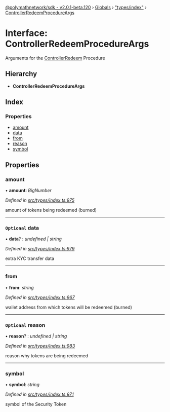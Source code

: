 [@polymathnetwork/sdk - v2.0.1-beta.120](../README.md) › [Globals](../globals.md) › ["types/index"](../modules/_types_index_.md) › [ControllerRedeemProcedureArgs](_types_index_.controllerredeemprocedureargs.md)

# Interface: ControllerRedeemProcedureArgs

Arguments for the [ControllerRedeem](../enums/_types_index_.proceduretype.md#controllerredeem) Procedure

## Hierarchy

- **ControllerRedeemProcedureArgs**

## Index

### Properties

- [amount](_types_index_.controllerredeemprocedureargs.md#amount)
- [data](_types_index_.controllerredeemprocedureargs.md#optional-data)
- [from](_types_index_.controllerredeemprocedureargs.md#from)
- [reason](_types_index_.controllerredeemprocedureargs.md#optional-reason)
- [symbol](_types_index_.controllerredeemprocedureargs.md#symbol)

## Properties

### amount

• **amount**: _BigNumber_

_Defined in [src/types/index.ts:975](https://github.com/PolymathNetwork/polymath-sdk/blob/1da5bc5/src/types/index.ts#L975)_

amount of tokens being redeemed (burned)

---

### `Optional` data

• **data**? : _undefined | string_

_Defined in [src/types/index.ts:979](https://github.com/PolymathNetwork/polymath-sdk/blob/1da5bc5/src/types/index.ts#L979)_

extra KYC transfer data

---

### from

• **from**: _string_

_Defined in [src/types/index.ts:967](https://github.com/PolymathNetwork/polymath-sdk/blob/1da5bc5/src/types/index.ts#L967)_

wallet address from which tokens will be redeemed (burned)

---

### `Optional` reason

• **reason**? : _undefined | string_

_Defined in [src/types/index.ts:983](https://github.com/PolymathNetwork/polymath-sdk/blob/1da5bc5/src/types/index.ts#L983)_

reason why tokens are being redeemed

---

### symbol

• **symbol**: _string_

_Defined in [src/types/index.ts:971](https://github.com/PolymathNetwork/polymath-sdk/blob/1da5bc5/src/types/index.ts#L971)_

symbol of the Security Token
